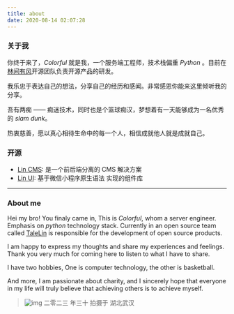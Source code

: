 ```yaml
---
title: about
date: 2020-08-14 02:07:28
---
```


### 关于我

你终于来了，*Colorful* 就是我，一个服务端工程师，技术栈偏重 *Python* 。目前在[林间有风](http://doc.cms.7yue.pro/)开源团队负责开源产品的研发。

我乐忠于表达自己的想法，分享自己的经历和感闻。非常感恩你能来这里倾听我的分享。

吾有两痴 —— 痴迷技术，同时也是个篮球痴汉，梦想着有一天能够成为一名优秀的 *slam dunk*。

热衷慈善，愿以真心相待生命中的每一个人，相信成就他人就是成就自己。

### 开源

- [Lin CMS](https://github.com/TaleLin/lin-cms-flask): 是一个前后端分离的 CMS 解决方案
- [Lin UI](https://github.com/TaleLin/lin-ui): 基于微信小程序原生语法 实现的组件库

------

### About me

Hei my bro! You finaly came in, This is *Colorful*, whom a server engineer. Emphasis on *python* technology stack. Currently in an open source team called [TaleLin](https://github.com/TaleLin) is responsible for the development of open source products.

I am happy to express my thoughts and share my experiences and feelings. Thank you very much for coming here to listen to what I have to share.

I have two hobbies, One is computer technology, the other is basketball.

And more, I am passionate about charity, and I sincerely hope that everyone in my life will truly believe that achieving others is to achieve myself.

> ![img](http://img.colorful3.com/blog/2023/2023.jpeg)
> 二零二三 年三十 拍摄于 湖北武汉